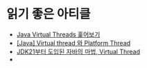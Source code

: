 

# 읽기 좋은 아티클
- [Java Virtual Threads 훑어보기](https://perfectacle.github.io/2022/12/29/look-over-java-virtual-threads/)
- [[Java] Virtual thread 와 Platform Thread](https://notypie.dev/java-virtual-thread-%EC%99%80-platform-thread/)
- [JDK21부터 도입된 자바의 마법, Virtual Thread](https://jofestudio.tistory.com/139)
- 